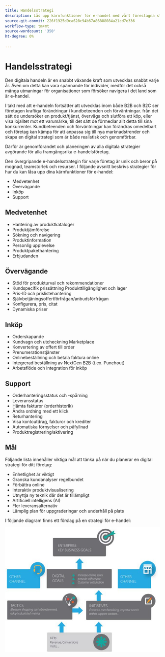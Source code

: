 ```yaml
---
title: Handelsstrategi
description: Lås upp kärnfunktioner för e-handel med vårt föreslagna strategiska ramverk.
source-git-commit: 226f1925d9ca628c94b67a86888084a21cd7e336
workflow-type: tm+mt
source-wordcount: '350'
ht-degree: 0%

---
```



# Handelsstrategi

Den digitala handeln är en snabbt växande kraft som utvecklas snabbt varje år. Även om detta kan vara spännande för individer, medför det också många utmaningar för organisationer som försöker navigera i det land som är e-handel.

I takt med att e-handeln fortsätter att utvecklas inom både B2B och B2C ser företagen kraftiga förändringar i kundbeteenden och förväntningar. från det sätt de undersöker en produkt/tjänst, överväga och slutföra ett köp, eller visa lojalitet mot ett varumärke, till det sätt de förmedlar allt detta till sina konkurrenter. Kundbeteenden och förväntningar kan förändras omedelbart och företag kan kämpa för att anpassa sig till nya marknadstrender och skapa en digital strategi som är både realistisk och genomförbar.

Därför är genomförandet och planeringen av alla digitala strategier avgörande för alla framgångsrika e-handelsföretag.

Den övergripande e-handelsstrategin för varje företag är unik och beror på mognad, teamstorlek och resurser. I följande avsnitt beskrivs strategier för hur du kan låsa upp dina kärnfunktioner för e-handel:

- Medvetenhet
- Övervägande
- Inköp
- Support

## Medvetenhet

- Hantering av produktkataloger
- Produktjämförelse
- Sökning och navigering
- Produktinformation
- Personlig upplevelse
- Produktpakethantering
- Erbjudanden

## Övervägande

- Stöd för produkturval och rekommendationer
- Kundspecifik prissättning Produkttillgänglighet och lager
- Pris-ID och prislistehantering
- Självbetjäningsoffertförfrågan/anbudsförfrågan
- Konfigurera, pris, citat
- Dynamiska priser

## Inköp

- Orderskapande
- Kundvagn och utcheckning Marketplace
- Konvertering av offert till order
- Prenumerationstjänster
- Onlinebeställning och betala faktura online
- Integrerad beställning av NextGen B2B (t.ex. Punchout)
- Arbetsflöde och integration för inköp

## Support

- Orderhanteringsstatus och -spårning
- Leveransstatus
- Hämta fakturor (orderhistorik)
- Ändra ordning med ett klick
- Returhantering
- Visa kontoutdrag, fakturor och krediter
- Automatiska förnyelser och påfyllnad
- Produktregistrering/aktivering

## Mål

Följande lista innehåller viktiga mål att tänka på när du planerar en digital strategi för ditt företag:

- Enhetlighet är viktigt
- Granska kundanalyser regelbundet
- Förbättra online
- Interaktiv produktvisualisering
- Utnyttja ny teknik där det är tillämpligt
- Artificiell intelligens (AI)
- Fler leveransalternativ
- Lämplig plan för uppgraderingar och underhåll på plats

I följande diagram finns ett förslag på en strategi för e-handel:

![Ramdiagram för handelsstrategi](../../assets/playbooks/commerce-strategy-framework.png)
